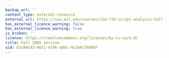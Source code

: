 ```yaml
---
backup_url: ''
content_type: external-resource
external_url: https://ocw.mit.edu/courses/21m-710-script-analysis-fall-2005/
has_external_licence_warning: false
has_external_license_warning: true
is_broken: ''
license: https://creativecommons.org/licenses/by-nc-sa/4.0/
title: Fall 2005 version
uid: 82c60c43-96f2-47d6-a86c-4c3a0c79d887
---
```

